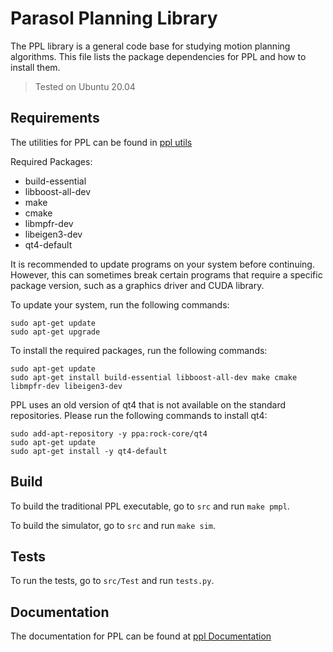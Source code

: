 # Parasol Planning Library

The PPL library is a general code base for studying motion planning algorithms.
This file lists the package dependencies for PPL and how to install them.
> Tested on Ubuntu 20.04

## Requirements
The utilities for PPL can be found in [ppl utils](https://github.com/parasol-ppl/ppl_utils)

Required Packages:
- build-essential
- libboost-all-dev
- make
- cmake
- libmpfr-dev
- libeigen3-dev
- qt4-default

It is recommended to update programs on your system before continuing. However,
this can sometimes break certain programs that require a specific package
version, such as a graphics driver and CUDA library.

To update your system, run the following commands:
```
sudo apt-get update
sudo apt-get upgrade
```

To install the required packages, run the following commands:
```
sudo apt-get update
sudo apt-get install build-essential libboost-all-dev make cmake libmpfr-dev libeigen3-dev
```

PPL uses an old version of qt4 that is not available on the standard
repositories. Please run the following commands to install qt4:
```
sudo add-apt-repository -y ppa:rock-core/qt4
sudo apt-get update
sudo apt-get install -y qt4-default
```


<!--
## Migration from SVN

As part of the migration from SVN, we have separated our examples into their own repository at [pmpl\_envs](https://gitlab.engr.illinois.edu/parasol/envs.git). If you find that an input file you need is missing, please import it from the archived SVN repo to the new envs repo or ask Read for help.

Another important change is the removal of SVN externals. Our utilities now live at [pmpl\_utils](https://gitlab.engr.illinois.edu/parasol/pmpl_utils.git), and must be cloned separately. We will likely move to either git submodules or subtress eventually, but for now here is how to set up your utilities:
- Clone the utilities repo, which will produce a directory called `pmpl_utils`.
- Go to the root of your PMPL checkout and create a soft-link to the `pmpl_utils` directory with `ln -s /my/path/to/pmpl_utils`.
- Make PMPL.
Note that you generally only need one utilities checkout; multiple working copies of PMPL can and should share the same utilities folder.

If you are working on a branch other than trunk, you may have issues with the utilities versions not matching your branch state. If this occurs, please try to update your branch to use the latest utilities. This should be straight-forward, but if it proves difficult please ask Read for help.

In addition to the dedicated utilities, PMPL requires several other libraries:
- gcc
- boost
- bash (for testing script)
- CGAL v4.6 - 4.11
- OpenCV (for marker detection only)
- Qt4 (for simulator only)

**TODO**: Determine supported versions for each utility.

**TODO**: List libraries from the dedicated utilities to facilitate converting to pulling from their home repos.
- aruco
- bullet v2.87
- dlib
- gl\_visualizer (nonstd, glutils, sandbox)
- MPNN
- player
- PQP
- RAPID
- stapl
- tetgen
- tinyxml

-->
## Build

To build the traditional PPL executable, go to `src` and run `make pmpl`.

To build the simulator, go to `src` and run `make sim`.

<!--
## Usage

**TODO**: Document the various ways to invoke the program.
-->

## Tests

To run the tests, go to `src/Test` and run `tests.py`.

## Documentation
The documentation for PPL can be found at [ppl Documentation](https://parasol-ppl.github.io/ppl)
